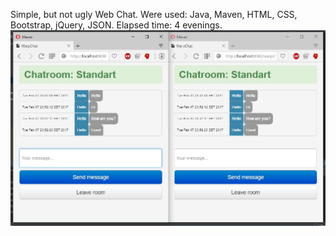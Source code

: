 Simple, but not ugly Web Chat. Were used: Java, Maven, HTML, CSS, Bootstrap, jQuery, JSON.
Elapsed time: 4 evenings.
![Screenshot](https://github.com/Warpenss/WarpWebChat/blob/master/warpchat.jpg?raw=true)
